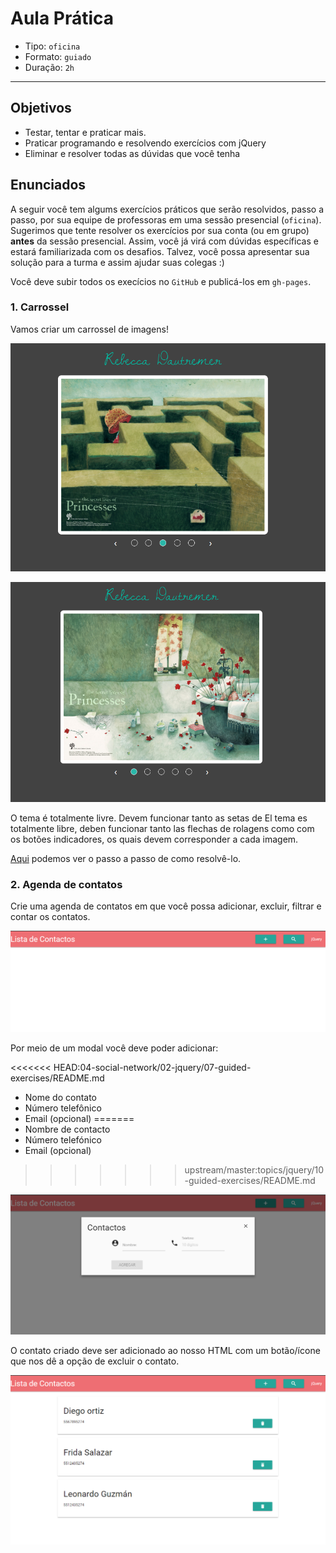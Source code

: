 # Aula Prática

- Tipo: `oficina`
- Formato: `guiado`
- Duração: `2h`

***

## Objetivos

- Testar, tentar e praticar mais.
- Praticar programando e resolvendo exercícios com jQuery
- Eliminar e resolver todas as dúvidas que você tenha

## Enunciados

A seguir você tem algums exercícios práticos que serão resolvidos, passo a passo, por sua equipe de professoras em uma sessão presencial (`oficina`). Sugerimos que tente resolver os exercícios por sua conta (ou em grupo) **antes** da sessão presencial. Assim, você já virá com dúvidas específicas e estará familiarizada com os desafios. Talvez, você possa apresentar sua solução para a turma e assim ajudar suas colegas :)

Você deve subir todos os execícios no `GitHub` e publicá-los em `gh-pages`.

### 1. Carrossel

Vamos criar um carrossel de imagens!

![carrossel](https://raw.githubusercontent.com/AnaSalazar/curricula-js/b8605ade7fc7b6b9093f25d37d1bcdf60c6f1888/04-social-network/02-jquery/07-guided-exercises/carrusel.png)

![carrossel-2](https://raw.githubusercontent.com/AnaSalazar/curricula-js/b8605ade7fc7b6b9093f25d37d1bcdf60c6f1888/04-social-network/02-jquery/07-guided-exercises/carrusel-2.png)

O tema é totalmente livre. Devem funcionar tanto as setas de 
El tema es totalmente libre, deben funcionar tanto las flechas de rolagens como com os botões indicadores, os quais devem corresponder a cada imagem.

[Aqui](http://www.drcode.com.br/jquery/como-fazer-um-carrossel-com-jquery/) podemos ver o passo a passo de como resolvê-lo.

### 2. Agenda de contatos

Crie uma agenda de contatos em que você possa adicionar, excluir, filtrar e contar os contatos.

![agenda](https://raw.githubusercontent.com/AnaSalazar/curricula-js/b8605ade7fc7b6b9093f25d37d1bcdf60c6f1888/04-social-network/02-jquery/07-guided-exercises/contactos.png)

Por meio de um modal você deve poder adicionar:

<<<<<<< HEAD:04-social-network/02-jquery/07-guided-exercises/README.md
  - Nome do contato
  - Número telefônico
  - Email (opcional)
=======
- Nombre de contacto
- Número telefónico
- Email (opcional)
>>>>>>> upstream/master:topics/jquery/10-guided-exercises/README.md

![agenda](https://raw.githubusercontent.com/AnaSalazar/curricula-js/b8605ade7fc7b6b9093f25d37d1bcdf60c6f1888/04-social-network/02-jquery/07-guided-exercises/modal-contactos.png)

O contato criado deve ser adicionado ao nosso HTML com um botão/ícone que nos dê a opção de excluir o contato.

![agenda](https://raw.githubusercontent.com/AnaSalazar/curricula-js/b8605ade7fc7b6b9093f25d37d1bcdf60c6f1888/04-social-network/02-jquery/07-guided-exercises/contactos-borrar.png)
